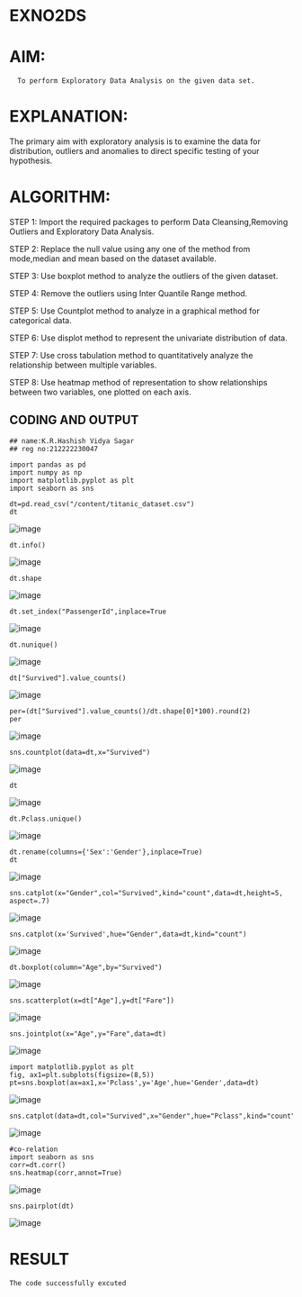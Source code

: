 # EXNO2DS
# AIM:
      To perform Exploratory Data Analysis on the given data set.
      
# EXPLANATION:
  The primary aim with exploratory analysis is to examine the data for distribution, outliers and anomalies to direct specific testing of your hypothesis.
  
# ALGORITHM:
STEP 1: Import the required packages to perform Data Cleansing,Removing Outliers and Exploratory Data Analysis.

STEP 2: Replace the null value using any one of the method from mode,median and mean based on the dataset available.

STEP 3: Use boxplot method to analyze the outliers of the given dataset.

STEP 4: Remove the outliers using Inter Quantile Range method.

STEP 5: Use Countplot method to analyze in a graphical method for categorical data.

STEP 6: Use displot method to represent the univariate distribution of data.

STEP 7: Use cross tabulation method to quantitatively analyze the relationship between multiple variables.

STEP 8: Use heatmap method of representation to show relationships between two variables, one plotted on each axis.

## CODING AND OUTPUT
```
## name:K.R.Hashish Vidya Sagar
## reg no:212222230047
```
```
import pandas as pd
import numpy as np
import matplotlib.pyplot as plt
import seaborn as sns
```
```
dt=pd.read_csv("/content/titanic_dataset.csv")
dt
```

![image](https://github.com/hashish9275/EXNO2DS/assets/118707521/f77a2404-c9b8-44c7-ba01-599200fa1147)
```
dt.info()
```

![image](https://github.com/hashish9275/EXNO2DS/assets/118707521/3a577d9f-603c-4d7f-8139-e6c72bed9d13)
```
dt.shape
```
![image](https://github.com/hashish9275/EXNO2DS/assets/118707521/8991d428-cdd2-443c-8078-b4346f4cc322)
```
dt.set_index("PassengerId",inplace=True
```

![image](https://github.com/hashish9275/EXNO2DS/assets/118707521/5f777cd7-b4bf-4205-bd4d-c8e7129df71b)
```
dt.nunique()
```
![image](https://github.com/hashish9275/EXNO2DS/assets/118707521/cbf00a99-302e-4d07-adfc-654dd2a0ddf3)
```
dt["Survived"].value_counts()
```
![image](https://github.com/hashish9275/EXNO2DS/assets/118707521/2cad5b3f-e7cb-40c7-b5dd-aa3ce0a24075)
```
per=(dt["Survived"].value_counts()/dt.shape[0]*100).round(2)
per
```
![image](https://github.com/hashish9275/EXNO2DS/assets/118707521/5219ba21-a67a-47d2-8748-bb9f9062bc32)
```
sns.countplot(data=dt,x="Survived")
```
![image](https://github.com/hashish9275/EXNO2DS/assets/118707521/38fbaa01-6ea6-479e-8ca6-123c70d36104)
```
dt
```
![image](https://github.com/hashish9275/EXNO2DS/assets/118707521/b1889806-eafd-44c8-b06e-afe4e07dbacf)
```
dt.Pclass.unique()
```
![image](https://github.com/hashish9275/EXNO2DS/assets/118707521/d3a77afb-df27-4873-871f-cb0bcda67d0f)
```
dt.rename(columns={'Sex':'Gender'},inplace=True)
dt
```
![image](https://github.com/hashish9275/EXNO2DS/assets/118707521/abafd819-f22d-4ea1-8837-8d6a9704703d)
```
sns.catplot(x="Gender",col="Survived",kind="count",data=dt,height=5, aspect=.7)
```
![image](https://github.com/hashish9275/EXNO2DS/assets/118707521/439b5e9a-b97c-4c06-9bde-bc25f380bff7)
```
sns.catplot(x='Survived',hue="Gender",data=dt,kind="count")
```
![image](https://github.com/hashish9275/EXNO2DS/assets/118707521/e0e16968-e2d7-4d45-ace9-cf90f9ff03f1)
```
dt.boxplot(column="Age",by="Survived")
```
![image](https://github.com/hashish9275/EXNO2DS/assets/118707521/bb51975b-955b-420b-b4d4-cc2162832753)
```
sns.scatterplot(x=dt["Age"],y=dt["Fare"])
```
![image](https://github.com/hashish9275/EXNO2DS/assets/118707521/fff67187-e7cd-448f-b635-8f7e47a6144c)
```
sns.jointplot(x="Age",y="Fare",data=dt)
```
![image](https://github.com/hashish9275/EXNO2DS/assets/118707521/49e84a2a-06b4-4eed-a4ca-59252bf195d5)
```
import matplotlib.pyplot as plt
fig, ax1=plt.subplots(figsize=(8,5))
pt=sns.boxplot(ax=ax1,x='Pclass',y='Age',hue='Gender',data=dt)
```
![image](https://github.com/hashish9275/EXNO2DS/assets/118707521/8896edd6-0750-49ea-9c0b-e8c760d190c5)
```
sns.catplot(data=dt,col="Survived",x="Gender",hue="Pclass",kind="count")
```
![image](https://github.com/hashish9275/EXNO2DS/assets/118707521/ca363de7-cedd-4b52-a794-3f5f9fea5ea2)
```
#co-relation
import seaborn as sns
corr=dt.corr()
sns.heatmap(corr,annot=True)
```
![image](https://github.com/hashish9275/EXNO2DS/assets/118707521/25eb13f2-4d89-4c46-8f14-f05183088193)
```
sns.pairplot(dt)
```
![image](https://github.com/hashish9275/EXNO2DS/assets/118707521/7a4a643a-8d14-4f1a-afc9-c043473f7b37)

# RESULT
```
The code successfully excuted
```
